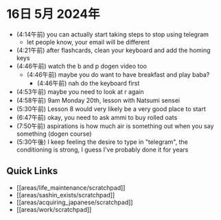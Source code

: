 # 16日 5月 2024年
- (4:14午前) you can actually start taking steps to stop using telegram
  - let people know, your email will be different
- (4:21午前) after flashcards, clean your keyboard and add the homing keys
- (4:46午前) watch the b and p dogen video too
  - (4:46午前) maybe you do want to have breakfast and play baba?
    - (4:46午前) nah do the keyboard first
- (4:53午前) maybe you need to look at r again
- (4:58午前) 9am Monday 20th, lesson with Natsumi sensei
- (5:30午前) Lesson 8 would very likely be a very good place to start
- (6:47午前) okay, you need to ask ammi to buy rolled oats
- (7:50午前) aspirations is how much air is something out when you say something (dogen course)
- (5:30午後) I keep feeling the desire to type in "telegram", the conditioning is strong, I guess I've probably done it for years









 



## Quick Links
- [[areas/life_maintenance/scratchpad]]
- [[areas/sashin_exists/scratchpad]]
- [[areas/acquiring_japanese/scratchpad]]
- [[areas/work/scratchpad]]
